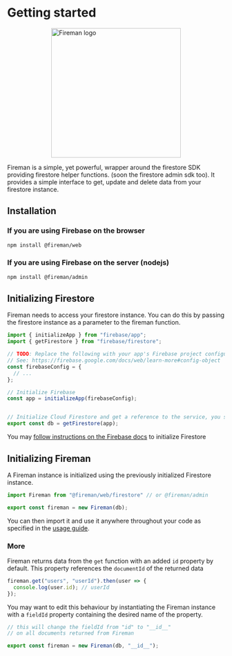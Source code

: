 # Getting started

<div style="display: flex; justify-content: center">
  <img style="width: 300px" src="/logo.svg" alt="Fireman logo" >
</div>

Fireman is a simple, yet powerful, wrapper around the firestore SDK providing firestore helper functions. (soon the firestore admin sdk too).
It provides a simple interface to get, update and delete data from your firestore instance.

## Installation

### If you are using Firebase on the browser

```bash
npm install @fireman/web
```

### If you are using Firebase on the server (nodejs)

```bash
npm install @fireman/admin
```

## Initializing Firestore

  Fireman needs to access your firestore instance. You can do this by passing the firestore instance as a parameter to the fireman function.

  ```js
import { initializeApp } from "firebase/app";
import { getFirestore } from "firebase/firestore";

// TODO: Replace the following with your app's Firebase project configuration
// See: https://firebase.google.com/docs/web/learn-more#config-object
const firebaseConfig = {
    // ...
};

// Initialize Firebase
const app = initializeApp(firebaseConfig);


// Initialize Cloud Firestore and get a reference to the service, you should export it in case you need to access it elsewhere.
export const db = getFirestore(app);
```

You may [follow instructions on the Firebase docs](https://firebase.google.com/docs/firestore/quickstart#initialize) to initialize Firestore

## Initializing Fireman

A Fireman instance is initialized using the previously initialized Firestore instance.

```js
import Fireman from "@fireman/web/firestore" // or @fireman/admin

export const fireman = new Fireman(db);
```

You can then import it and use it anywhere throughout your code as specified in the [usage guide](/usage/firestore/).

### More

Fireman returns data from the `get` function with an added `id` property by default. This property references the `documentId` of the returned data

```js
fireman.get("users", "userId").then(user => {
  console.log(user.id); // userId
});
```

You may want to edit this behaviour by instantiating the Fireman instance with a `fieldId` property containing the desired name of the property.

```js
// this will change the fieldId from "id" to "__id__"
// on all documents returned from Fireman

export const fireman = new Fireman(db, "__id__");
```

